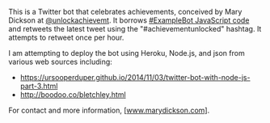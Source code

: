 This is a Twitter bot that celebrates achievements, conceived by Mary Dickson at [@unlockachievemt](http://www.twitter.com/unlockachievemt). It borrows [#ExampleBot JavaScript code](https://github.com/dariusk/examplebot) and retweets the latest tweet using the "#achievementunlocked" hashtag. It attempts to retweet once per hour.

I am attempting to deploy the bot using Heroku, Node.js, and json from various web sources including:
* https://ursooperduper.github.io/2014/11/03/twitter-bot-with-node-js-part-3.html
* http://boodoo.co/bletchley.html

For contact and more information, [www.marydickson.com].

